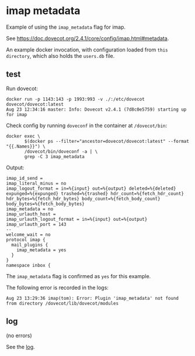 # imap metadata

Example of using the `imap_metadata` flag for imap.

See https://doc.dovecot.org/2.4.1/core/config/imap.html#metadata.

An example docker invocation, with configuration loaded from `this
directory`, which also holds the `users.db` file.

## test

Run dovecot:

```
docker run -p 1143:143 -p 1993:993 -v ./:/etc/dovecot dovecot/dovecot:latest
Aug 23 12:34:16 master: Info: Dovecot v2.4.1 (7d8c0e5759) starting up for imap
```

Check config by running `doveconf` in the container at `/dovecot/bin`:

```
docker exec \
       $(docker ps --filter="ancestor=dovecot/dovecot:latest" --format "{{.Names}}") \
       /dovecot/bin/doveconf -a | \
       grep -C 3 imap_metadata
```

Output:

```
imap_id_send = 
imap_literal_minus = no
imap_logout_format = in=%{input} out=%{output} deleted=%{deleted} expunged=%{expunged} trashed=%{trashed} hdr_count=%{fetch_hdr_count} hdr_bytes=%{fetch_hdr_bytes} body_count=%{fetch_body_count} body_bytes=%{fetch_body_bytes}
imap_metadata = no
imap_urlauth_host = 
imap_urlauth_logout_format = in=%{input} out=%{output}
imap_urlauth_port = 143
--
welcome_wait = no
protocol imap {
  mail_plugins {
    imap_metadata = yes
  }
}
namespace inbox {
```

The `imap_metadata` flag is confirmed as `yes` for this example.

The following error is recorded in the logs:

```
Aug 23 13:29:36 imap(tom): Error: Plugin 'imap_metadata' not found from directory /dovecot/lib/dovecot/modules
```

## log

(no errors)

See the [log](./log.txt).

